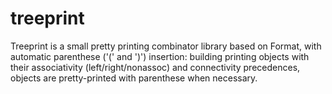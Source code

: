 # treeprint

Treeprint is a small pretty printing combinator library based on Format,
with automatic parenthese ('(' and ')') insertion: building printing objects
with their associativity (left/right/nonassoc) and connectivity precedences,
objects are pretty-printed with parenthese when necessary.
